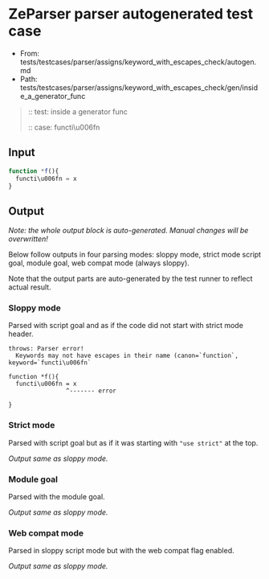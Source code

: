 # ZeParser parser autogenerated test case

- From: tests/testcases/parser/assigns/keyword_with_escapes_check/autogen.md
- Path: tests/testcases/parser/assigns/keyword_with_escapes_check/gen/inside_a_generator_func

> :: test: inside a generator func
>
> :: case: functi\u006fn

## Input


`````js
function *f(){
  functi\u006fn = x
}
`````

## Output

_Note: the whole output block is auto-generated. Manual changes will be overwritten!_

Below follow outputs in four parsing modes: sloppy mode, strict mode script goal, module goal, web compat mode (always sloppy).

Note that the output parts are auto-generated by the test runner to reflect actual result.

### Sloppy mode

Parsed with script goal and as if the code did not start with strict mode header.

`````
throws: Parser error!
  Keywords may not have escapes in their name (canon=`function`, keyword=`functi\u006fn`

function *f(){
  functi\u006fn = x
                ^------- error

}
`````

### Strict mode

Parsed with script goal but as if it was starting with `"use strict"` at the top.

_Output same as sloppy mode._

### Module goal

Parsed with the module goal.

_Output same as sloppy mode._

### Web compat mode

Parsed in sloppy script mode but with the web compat flag enabled.

_Output same as sloppy mode._
